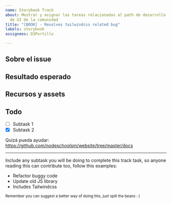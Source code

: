 ```yaml
---
name: Storybook Track
about: Mostrar y asignar las tareas relacionadas al path de desarrollo de componentes
  de UI de la comunidad
title: "[BOOK] - Resolves tailwindcss related bug"
labels: storybook
assignees: D3Portillo

---
```


## Sobre el issue

## Resultado esperado

## Recursos y assets

## Todo

- [ ] Subtask 1
- [x] Subtask 2

Quizá pueda ayudar: https://github.com/nodeschoolsm/website/tree/master/docs

---
Include any subtask you will be doing to complete this track task, so anyone reading this can contribute too, follow this examples:
- Refactor buggy code
- Update old JS library
- Includes Tailwindcss

<sub>Remember you can suggest a better way of doing this, just spill the beans : )</sub>
